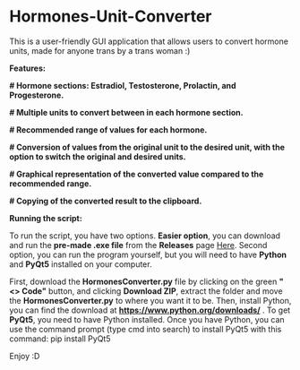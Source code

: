 # Hormones-Unit-Converter
This is a user-friendly GUI application that allows users to convert hormone units, made for anyone trans by a trans woman :)

**Features:**

**# Hormone sections: Estradiol, Testosterone, Prolactin, and Progesterone.**

**# Multiple units to convert between in each hormone section.**

**# Recommended range of values for each hormone.**

**# Conversion of values from the original unit to the desired unit, with the option to switch the original and desired units.**

**# Graphical representation of the converted value compared to the recommended range.**

**# Copying of the converted result to the clipboard.**

**Running the script:**

To run the script, you have two options. **Easier option**, you can download and run the **pre-made .exe file** from the **Releases** page [Here](https://github.com/ChatgptTransGirlCoder/Hormones-Unit-Converter/releases). Second option, you can run the program yourself, but you will need to have **Python** and **PyQt5** installed on your computer.

First, download the **HormonesConverter.py** file by clicking on the green **"<> Code"** button, and clicking **Download ZIP**, extract the folder and move the **HormonesConverter.py** to where you want it to be. Then, install Python, you can find the download at **https://www.python.org/downloads/** . To get **PyQt5**, you need to have Python installed. Once you have Python, you can use the command prompt (type cmd into search) to install PyQt5 with this command:
pip install PyQt5

Enjoy :D
